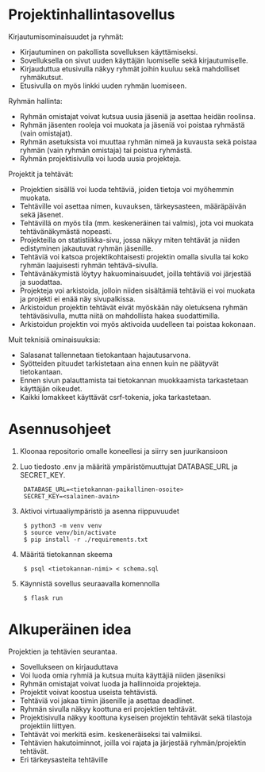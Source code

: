 # Projektinhallintasovellus

Kirjautumisominaisuudet ja ryhmät:
- Kirjautuminen on pakollista sovelluksen käyttämiseksi.
- Sovelluksella on sivut uuden käyttäjän luomiselle sekä kirjautumiselle.
- Kirjauduttua etusivulla näkyy ryhmät joihin kuuluu sekä mahdolliset ryhmäkutsut.
- Etusivulla on myös linkki uuden ryhmän luomiseen.

Ryhmän hallinta:
- Ryhmän omistajat voivat kutsua uusia jäseniä ja asettaa heidän roolinsa.
- Ryhmän jäsenten rooleja voi muokata ja jäseniä voi poistaa ryhmästä (vain omistajat).
- Ryhmän asetuksista voi muuttaa ryhmän nimeä ja kuvausta sekä poistaa ryhmän (vain ryhmän omistaja) tai poistua ryhmästä.
- Ryhmän projektisivulla voi luoda uusia projekteja.

Projektit ja tehtävät:
- Projektien sisällä voi luoda tehtäviä, joiden tietoja voi myöhemmin muokata.
- Tehtäville voi asettaa nimen, kuvauksen, tärkeysasteen, määräpäivän sekä jäsenet.
- Tehtävillä on myös tila (mm. keskeneräinen tai valmis), jota voi muokata tehtävänäkymästä nopeasti.
- Projekteilla on statistiikka-sivu, jossa näkyy miten tehtävät ja niiden edistyminen jakautuvat ryhmän jäsenille.
- Tehtäviä voi katsoa projektikohtaisesti projektin omalla sivulla tai koko ryhmän laajuisesti ryhmän tehtävä-sivulla.
- Tehtävänäkymistä löytyy hakuominaisuudet, joilla tehtäviä voi järjestää ja suodattaa.
- Projekteja voi arkistoida, jolloin niiden sisältämiä tehtäviä ei voi muokata ja projekti ei enää näy sivupalkissa.
- Arkistoidun projektin tehtävät eivät myöskään näy oletuksena ryhmän tehtäväsivulla, mutta niitä on mahdollista hakea suodattimilla.
- Arkistoidun projektin voi myös aktivoida uudelleen tai poistaa kokonaan.

Muit teknisiä ominaisuuksia:
- Salasanat tallennetaan tietokantaan hajautusarvona.
- Syötteiden pituudet tarkistetaan aina ennen kuin ne päätyvät tietokantaan.
- Ennen sivun palauttamista tai tietokannan muokkaamista tarkastetaan käyttäjän oikeudet.
- Kaikki lomakkeet käyttävät csrf-tokenia, joka tarkastetaan.

# Asennusohjeet

1. Kloonaa repositorio omalle koneellesi ja siirry sen juurikansioon
2. Luo tiedosto .env ja määritä ympäristömuuttujat DATABASE_URL ja SECRET_KEY.

        DATABASE_URL=<tietokannan-paikallinen-osoite>
        SECRET_KEY=<salainen-avain>

3. Aktivoi virtuaaliympäristö ja asenna riippuvuudet 

        $ python3 -m venv venv
        $ source venv/bin/activate
        $ pip install -r ./requirements.txt

4. Määritä tietokannan skeema

        $ psql <tietokannan-nimi> < schema.sql

5. Käynnistä sovellus seuraavalla komennolla

        $ flask run

# Alkuperäinen idea

Projektien ja tehtävien seurantaa.
- Sovellukseen on kirjauduttava
- Voi luoda omia ryhmiä ja kutsua muita käyttäjiä niiden jäseniksi
- Ryhmän omistajat voivat luoda ja hallinnoida projekteja.
- Projektit voivat koostua useista tehtävistä.
- Tehtäviä voi jakaa tiimin jäsenille ja asettaa deadlinet.
- Ryhmän sivulla näkyy koottuna eri projektien tehtävät.
- Projektisivulla näkyy koottuna kyseisen projektin tehtävät sekä tilastoja projektiin liittyen.
- Tehtävät voi merkitä esim. keskeneräiseksi tai valmiiksi.
- Tehtävien hakutoiminnot, joilla voi rajata ja järjestää ryhmän/projektin tehtävät.
- Eri tärkeysasteita tehtäville
